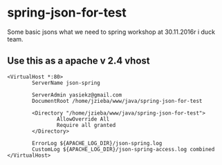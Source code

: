 # spring-json-for-test

Some basic jsons what we need to spring workshop at 30.11.2016r i duck team.

## Use this as a apache v 2.4 vhost

```
<VirtualHost *:80>
        ServerName json-spring

        ServerAdmin yasiekz@gmail.com
        DocumentRoot /home/jzieba/www/java/spring-json-for-test

        <Directory "/home/jzieba/www/java/spring-json-for-test">
                AllowOverride All
                Require all granted
        </Directory>

        ErrorLog ${APACHE_LOG_DIR}/json-spring.log
        CustomLog ${APACHE_LOG_DIR}/json-spring-access.log combined
</VirtualHost>
```
